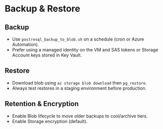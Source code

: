 # Backup & Restore

## Backup
- Use `postresql_backup_to_blob.sh` on a schedule (cron or Azure Automation).
- Prefer using a managed identity on the VM and SAS tokens or Storage Account keys stored in Key Vault.

## Restore
- Download blob using `az storage blob download` then `pg_restore`.
- Always test restores in a staging environment before production.

## Retention & Encryption
- Enable Blob lifecycle to move older backups to cool/archive tiers.
- Enable Storage encryption (default).
